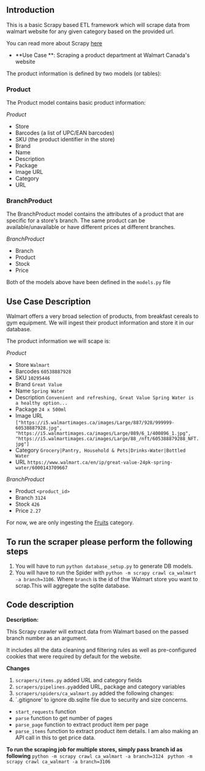 

## Introduction
This is a basic Scrapy based ETL framework which will scrape data from walmart website for any given category based on the provided url.

You can read more about Scrapy [here](https://scrapy.org/)

- **Use Case **: Scraping a product department at Walmart Canada's website

The product information is defined by two models (or tables):

### Product
The Product model contains basic product information:

*Product*

- Store
- Barcodes (a list of UPC/EAN barcodes)
- SKU (the product identifier in the store)
- Brand
- Name
- Description
- Package
- Image URL
- Category
- URL

### BranchProduct
The BranchProduct model contains the attributes of a product that are specific for a store's branch. The same product can be available/unavailable or have different prices at different branches.

*BranchProduct*

- Branch
- Product
- Stock
- Price

Both of the models above have been defined in the `models.py` file

## Use Case Description

Walmart offers a very broad selection of products, from breakfast cereals to gym equipment. We will ingest their product information and store it in our database.

The product information we will scape is:

*Product*

- Store `Walmart`
- Barcodes `60538887928`
- SKU `10295446`
- Brand `Great Value`
- Name `Spring Water`
- Description `Convenient and refreshing, Great Value Spring Water is a healthy option...`
- Package `24 x 500ml`
- Image URL `["https://i5.walmartimages.ca/images/Large/887/928/999999-60538887928.jpg", "https://i5.walmartimages.ca/images/Large/089/6_1/400896_1.jpg", "https://i5.walmartimages.ca/images/Large/88_/nft/605388879288_NFT.jpg"]`
- Category `Grocery|Pantry, Household & Pets|Drinks›Water|Bottled Water`
- URL `https://www.walmart.ca/en/ip/great-value-24pk-spring-water/6000143709667`

*BranchProduct*
 - Product `<product_id>`
 - Branch `3124`
 - Stock `426`
 - Price `2.27`

For now, we are only ingesting the [Fruits](https://www.walmart.ca/en/grocery/fruits-vegetables/fruits/N-3852) category.


## To run the scraper please perform the following steps

1. You will have to run `python database_setup.py` to generate DB models.
2. You will have to  run the Spider with `python -m scrapy crawl ca_walmart -a branch=3106`. Where `branch` is the id of thw Walmart store you want to scrap.This will aggregate the sqlite database.


## Code description

**Description:**

This Scrapy crawler will extract data from Walmart based on the passed branch number as an argument.

It includes all the data cleaning and filtering rules as well as pre-configured cookies that were required by default for the website.

**Changes**

1. `scrapers/items.py` added URL and category fields
2. `scrapers/pipelines.py`added URL, package and category variables
3. `scrapers/spiders/ca_walmart.py` added the following changes:
4. `.gitignore' to ignore db.sqlite file due to security and size concerns.

- `start_requests` function 
- `parse` function to get number of pages
- `parse_page` function to extract product item per page
- `parse_items` function to extract product item details. I am also making an API call in this to get price data. 


**To run the scraping job for multiple stores, simply pass branch id as following** 
`python -m scrapy crawl ca_walmart -a branch=3124
`
`python -m scrapy crawl ca_walmart -a branch=3106
`

 

